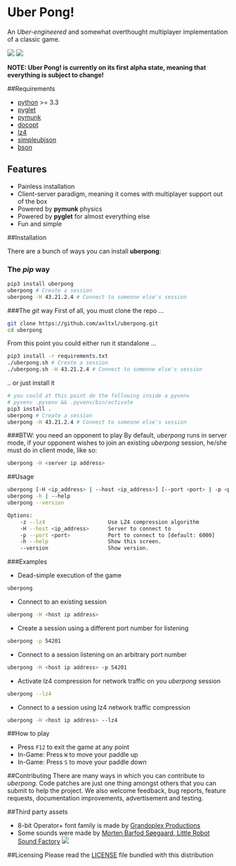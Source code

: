 Uber Pong!
==========

An *Uber-engineered* and somewhat overthought multiplayer implementation of a classic game.

![](http://i.imgur.com/pXfkge0.jpg) ![](http://i.imgur.com/K5IpCPr.jpg)

**NOTE: Uber Pong! is currently on its first alpha state, meaning that everything
is subject to change!**

##Requirements
* [python](http://python.org) >= 3.3
* [pyglet](http://pyglet.org)
* [pymunk](http://pymunk.readthedocs.org)
* [docopt](http://docopt.org)
* [lz4](https://pypi.python.org/pypi/lz4)
* [simpleubjson](https://pypi.python.org/pypi/simpleubjson)
* [bson](https://pypi.python.org/pypi/bson)

## Features
* Painless installation
* Client-server paradigm, meaning it comes with multiplayer support out of the box
* Powered by **pymunk** physics
* Powered by **pyglet** for almost everything else
* Fun and simple

##Installation

There are a bunch of ways you can install **uberpong**:

### The *pip* way
```bash
pip3 install uberpong
uberpong # Create a session
uberpong -H 43.21.2.4 # Connect to someone else's session
```

###The *git* way
First of all, you must clone the repo ...
```bash
git clone https://github.com/axltxl/uberpong.git
cd uberpong
```

From this point you could either run it standalone ...
```bash
pip3 install -r requirements.txt
./uberpong.sh # Create a session
./uberpong.sh -H 43.21.2.4 # Connect to someone else's session
```

.. or just install it
```bash
# you could at this point do the following inside a pyvenv
# pyvenv .pyvenv && .pyvenv/bin/activate
pip3 install .
uberpong # Create a session
uberpong -H 43.21.2.4 # Connect to someone else's session
```

###BTW: you need an opponent to play
By default, *uberpong* runs in server mode, if your opponent wishes
to join an existing *uberpong* session, he/she must do in client mode, like so:


```bash
uberpong -H <server ip address>
```

##Usage
```bash
uberpong [-H <ip_address> | --host <ip_address>] [--port <port> | -p <port>] [--lz4 | -z]
uberpong -h | --help
uberpong --version

Options:
    -z --lz4                    Use LZ4 compression algorithm
    -H --host <ip_address>      Server to connect to
    -p --port <port>            Port to connect to [default: 6000]
    -h --help                   Show this screen.
    --version                   Show version.
```

###Examples
* Dead-simple execution of the game
```bash
uberpong
```

* Connect to an existing session
```bash
uberpong -H <host ip address>
```

* Create a session using a different port number for listening
```bash
uberpong -p 54201
```

* Connect to a session listening on an arbitrary port number
```bash
uberpong -H <host ip address> -p 54201
```

* Activate lz4 compression for network traffic on you *uberpong* session
```bash
uberpong --lz4
```

* Connect to a session using lz4 network traffic compression
```bash
uberpong -H <host ip address> --lz4
```

##How to play
* Press `F12` to exit the game at any point
* In-Game: Press `W` to move your paddle up
* In-Game: Press `S` to move your paddle down


##Contributing
There are many ways in which you can contribute to *uberpong*.
Code patches are just one thing amongst others that you can submit to help the project.
We also welcome feedback, bug reports, feature requests, documentation improvements,
advertisement and testing.

##Third party assets
* 8-bit Operator+ font family is made by [Grandoplex Productions](http://grandchaos9000.deviantart.com)
* Some sounds were made by [Morten Barfod Søegaard, Little Robot Sound Factory](http://grandchaos9000.deviantart.com)
![](http://www.littlerobotsoundfactory.com/img/LittleRobotSoundFactory_Logo_00.png)

##Licensing
Please read the [LICENSE](https://github.com/axltxl/uberpong/blob/readme/LICENSE)
file bundled with this distribution

